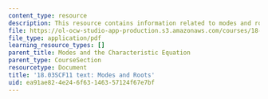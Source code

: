 ```yaml
---
content_type: resource
description: This resource contains information related to modes and roots.
file: https://ol-ocw-studio-app-production.s3.amazonaws.com/courses/18-03sc-differential-equations-fall-2011/ea91ae824e246f63146357124f67e7bf_MIT18_03SCF11_s12_4text.pdf
file_type: application/pdf
learning_resource_types: []
parent_title: Modes and the Characteristic Equation
parent_type: CourseSection
resourcetype: Document
title: '18.03SCF11 text: Modes and Roots'
uid: ea91ae82-4e24-6f63-1463-57124f67e7bf
---
```

